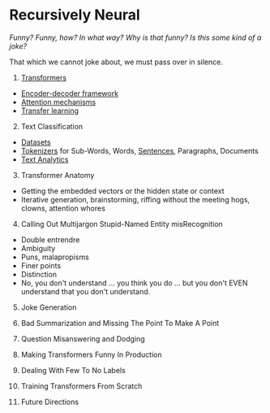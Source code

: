 # Recursively Neural 

*Funny? Funny, how? In what way? Why is that funny? Is this some kind of a joke?*

That which we cannot joke about, we must pass over in silence.

1. [Transformers](https://github.com/cedrickchee/awesome-transformer-nlp)

* [Encoder-decoder framework](https://medium.com/analytics-vidhya/encoder-decoder-seq2seq-models-clearly-explained-c34186fbf49b)
* [Attention mechanisms](https://github.com/xmu-xiaoma666/External-Attention-pytorch#attention-series)
* [Transfer learning](https://github.com/artix41/awesome-transfer-learning)
2. Text Classification
* [Datasets](https://huggingface.co/datasets)
* [Tokenizers](https://github.com/topics/tokenizer) for Sub-Words, Words, [Sentences](https://github.com/google/sentencepiece), Paragraphs, Documents
* [Text Analytics](https://github.com/dipanjanS/text-analytics-with-python)

3. Transformer Anatomy

* Getting the embedded vectors or the hidden state or context
* Iterative generation, brainstorming, riffing without the meeting hogs, clowns, attention whores

4. Calling Out Multijargon Stupid-Named Entity misRecognition

* Double entrendre
* Ambiguity
* Puns, malapropisms
* Finer points
* Distinction
* No, you don't understand ... you think you do ... but you don't EVEN understand that you don't understand.

5. Joke Generation

6. Bad Summarization and Missing The Point To Make A Point

7. Question Misanswering and Dodging

8. Making Transformers Funny In Production

9. Dealing With Few To No Labels

10. Training Transformers From Scratch

11. Future Directions
